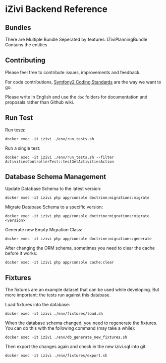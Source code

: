 # iZivi Backend Reference

## Bundles

There are Multiple Bundle Seperated by features:
    IZiviPlanningBundle Contains the entities


## Contributing

Please feel free to contribute issues, improvements and feedback.

For code contributions, [Symfony2 Coding Standards] are the way we want to go.

Please write in English and use the `doc` folders for documentation and proposals rather than Github wiki.

[Symfony2 Coding Standards]: http://symfony.com/doc/master/contributing/code/standards.html


## Run Test

Run tests:

    docker exec -it izivi ./env/run_tests.sh

Run a single test:

    docker exec -it izivi ./env/run_tests.sh --filter ActivitiesControllerTest::testGetActivitiesAction


## Database Schema Management

Update Database Schema to the latest version:

    docker exec -it izivi php app/console doctrine:migrations:migrate

Migrate Database Schema to a specific version:

    docker exec -it izivi php app/console doctrine:migrations:migrate <version>

Generate new Empty Migration Class:

    docker exec -it izivi php app/console doctrine:migrations:generate

After changing the ORM schema, sometimes you need to clear the cache before it works:

    docker exec -it izivi php app/console cache:clear


## Fixtures

The fixtures are an example dataset that can be used while developing. But more important: the tests run against this database.

Load fixtures into the database:

    docker exec -it izivi ./env/fixtures/load.sh

When the database schema changed, you need to regenerate the fixtures. You can do this with the following command (may take a while):

    docker exec -it izivi ./env/db_generate_new_fixtures.sh

Then export the changes again and check in the new izivi.sql into git

    docker exec -it izivi ./env/fixtures/export.sh
